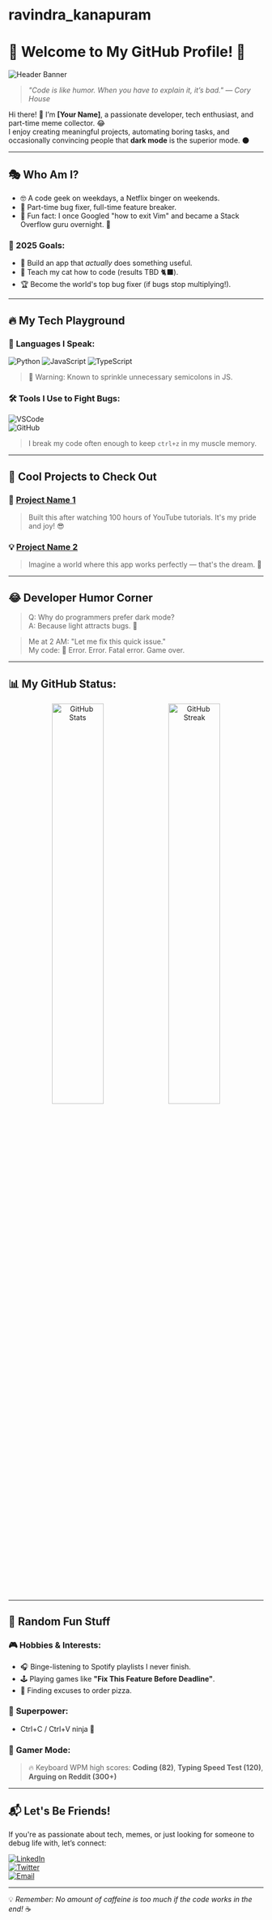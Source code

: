 # ravindra_kanapuram

# 🌟 Welcome to My GitHub Profile! 🌟  

![Header Banner](https://user-images.githubusercontent.com/banner-placeholder.png)  
> *"Code is like humor. When you have to explain it, it’s bad." — Cory House*  

Hi there! 👋 I’m **[Your Name]**, a passionate developer, tech enthusiast, and part-time meme collector. 😂  
I enjoy creating meaningful projects, automating boring tasks, and occasionally convincing people that **dark mode** is the superior mode. 🌑  

---

## 🎭 Who Am I?  

- 🤓 A code geek on weekdays, a Netflix binger on weekends.  
- 🦸 Part-time bug fixer, full-time feature breaker.  
- 🌟 Fun fact: I once Googled "how to exit Vim" and became a Stack Overflow guru overnight. 🙈  

### 🎯 2025 Goals:  
- 🚀 Build an app that *actually* does something useful.  
- 🤖 Teach my cat how to code (results TBD 🐈‍⬛).  
- 🏆 Become the world's top bug fixer (if bugs stop multiplying!).  

---

## 🔥 My Tech Playground  

### 🧠 **Languages I Speak:**  
![Python](https://img.shields.io/badge/-Python-3776AB?style=for-the-badge&logo=python&logoColor=white) ![JavaScript](https://img.shields.io/badge/-JavaScript-F7DF1E?style=for-the-badge&logo=javascript&logoColor=black) ![TypeScript](https://img.shields.io/badge/-TypeScript-007ACC?style=for-the-badge&logo=typescript&logoColor=white)  
> 🚨 Warning: Known to sprinkle unnecessary semicolons in JS.  

### 🛠️ **Tools I Use to Fight Bugs:**  
![VSCode](https://img.shields.io/badge/-VS%20Code-007ACC?style=for-the-badge&logo=visual-studio-code&logoColor=white)  
![GitHub](https://img.shields.io/badge/-GitHub-181717?style=for-the-badge&logo=github&logoColor=white)  
> I break my code often enough to keep `ctrl+z` in my muscle memory.  

---

## 📂 Cool Projects to Check Out  

### 🤖 **[Project Name 1](https://github.com/project-link)**  
> Built this after watching 100 hours of YouTube tutorials. It's my pride and joy! 😎  

### 💡 **[Project Name 2](https://github.com/project-link)**  
> Imagine a world where this app works perfectly — that's the dream. 🌈  

---

## 😂 Developer Humor Corner  

> Q: Why do programmers prefer dark mode?  
> A: Because light attracts bugs. 🐛  

> Me at 2 AM: "Let me fix this quick issue."  
> My code: 🚨 Error. Error. Fatal error. Game over.  

---

## 📊 My GitHub Status:  

<div align="center">
  <img src="https://github-readme-stats.vercel.app/api?username=your-username&show_icons=true&theme=radical" alt="GitHub Stats" width="45%" />
  <img src="https://streak-stats.demolab.com?user=your-username&theme=radical" alt="GitHub Streak" width="45%" />
</div>  

---

## 🤩 Random Fun Stuff  

### 🎮 **Hobbies & Interests:**  
- 🎧 Binge-listening to Spotify playlists I never finish.  
- 🕹️ Playing games like **"Fix This Feature Before Deadline"**.  
- 🍕 Finding excuses to order pizza.  

### 🌟 **Superpower:**  
- Ctrl+C / Ctrl+V ninja 🥷  

### 👾 **Gamer Mode:**  
> 🔥 Keyboard WPM high scores: **Coding (82)**, **Typing Speed Test (120)**, **Arguing on Reddit (300+)**  

---

## 📬 Let's Be Friends!  

If you're as passionate about tech, memes, or just looking for someone to debug life with, let’s connect:  

[![LinkedIn](https://img.shields.io/badge/-LinkedIn-0A66C2?style=for-the-badge&logo=linkedin&logoColor=white)](https://www.linkedin.com/in/your-profile)  
[![Twitter](https://img.shields.io/badge/-Twitter-1DA1F2?style=for-the-badge&logo=twitter&logoColor=white)](https://twitter.com/your-profile)  
[![Email](https://img.shields.io/badge/-Email-EA4335?style=for-the-badge&logo=gmail&logoColor=white)](mailto:youremail@example.com)  

---

💡 *Remember: No amount of caffeine is too much if the code works in the end!* ☕  


